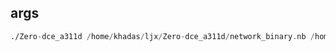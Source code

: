 ## args
```asm
./Zero-dce_a311d /home/khadas/ljx/Zero-dce_a311d/network_binary.nb /home/khadas/ljx/images/data-0
```